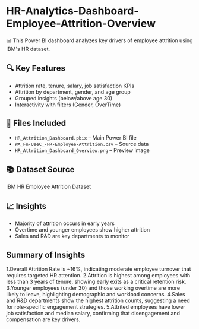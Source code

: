 # HR-Analytics-Dashboard-Employee-Attrition-Overview
📊 This Power BI dashboard analyzes key drivers of employee attrition using IBM's HR dataset.

## 🔍 Key Features
- Attrition rate, tenure, salary, job satisfaction KPIs
- Attrition by department, gender, and age group
- Grouped insights (below/above age 30)
- Interactivity with filters (Gender, OverTime)

## 📁 Files Included
- `HR_Attrition_Dashboard.pbix` – Main Power BI file
- `WA_Fn-UseC_-HR-Employee-Attrition.csv` – Source data
- `HR_Attrition_Dashboard_Overview.png` – Preview image

## 📚 Dataset Source
IBM HR Employee Attrition Dataset

## 📈 Insights
- Majority of attrition occurs in early years
- Overtime and younger employees show higher attrition
- Sales and R&D are key departments to monitor
## Summary of Insights
1.Overall Attrition Rate is ~16%, indicating moderate employee turnover that requires targeted HR attention.
2.Attrition is highest among employees with less than 3 years of tenure, showing early exits as a critical retention risk.
3.Younger employees (under 30) and those working overtime are more likely to leave, highlighting demographic and workload concerns.
4.Sales and R&D departments show the highest attrition counts, suggesting a need for role-specific engagement strategies.
5.Attrited employees have lower job satisfaction and median salary, confirming that disengagement and compensation are key drivers.
